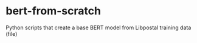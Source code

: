 # bert-from-scratch
Python scripts that create a base BERT model from Libpostal training data (file)
